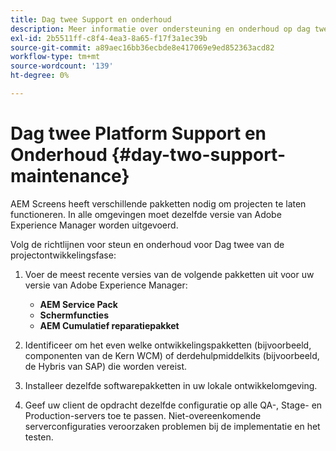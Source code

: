 ```yaml
---
title: Dag twee Support en onderhoud
description: Meer informatie over ondersteuning en onderhoud op dag twee voor AEM Screens.
exl-id: 2b5511ff-c8f4-4ea3-8a65-f17f3a1ec39b
source-git-commit: a89aec16bb36ecbde8e417069e9ed852363acd82
workflow-type: tm+mt
source-wordcount: '139'
ht-degree: 0%

---
```


# Dag twee Platform Support en Onderhoud {#day-two-support-maintenance}

AEM Screens heeft verschillende pakketten nodig om projecten te laten functioneren. In alle omgevingen moet dezelfde versie van Adobe Experience Manager worden uitgevoerd.

Volg de richtlijnen voor steun en onderhoud voor Dag twee van de projectontwikkelingsfase:

1. Voer de meest recente versies van de volgende pakketten uit voor uw versie van Adobe Experience Manager:

   * **AEM Service Pack**
   * **Schermfuncties**
   * **AEM Cumulatief reparatiepakket**

1. Identificeer om het even welke ontwikkelingspakketten (bijvoorbeeld, componenten van de Kern WCM) of derdehulpmiddelkits (bijvoorbeeld, de Hybris van SAP) die worden vereist.

1. Installeer dezelfde softwarepakketten in uw lokale ontwikkelomgeving.

1. Geef uw client de opdracht dezelfde configuratie op alle QA-, Stage- en Production-servers toe te passen. Niet-overeenkomende serverconfiguraties veroorzaken problemen bij de implementatie en het testen.
